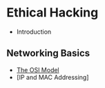 # Ethical Hacking

- Introduction

## Networking Basics

- [The OSI Model](/chapter/osi-model.md)
- [IP and MAC Addressing]
